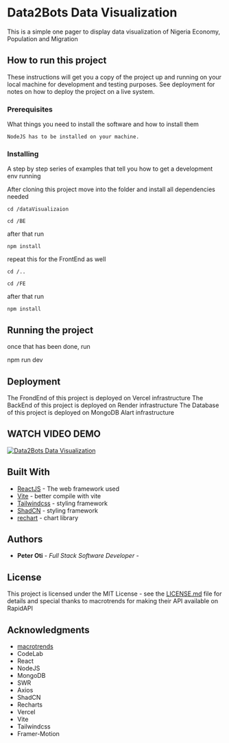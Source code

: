 # Data2Bots Data Visualization

This is a simple one pager to display data visualization of Nigeria Economy, Population and Migration

## How to run this project

These instructions will get you a copy of the project up and running on your local machine for development and testing purposes. See deployment for notes on how to deploy the project on a live system.

### Prerequisites

What things you need to install the software and how to install them

```
NodeJS has to be installed on your machine.
```

### Installing

A step by step series of examples that tell you how to get a development env running

After cloning this project move into the folder and install all dependencies needed

```
cd /dataVisualizaion
```

```
cd /BE
```

after that run

```
npm install
```

repeat this for the FrontEnd as well

```
cd /..
```

```
cd /FE
```

after that run

```
npm install
```

## Running the project

once that has been done, run

npm run dev

## Deployment

The FrondEnd of this project is deployed on Vercel infrastructure
The BackEnd of this project is deployed on Render infrastructure
The Database of this project is deployed on MongoDB Alart infrastructure

## WATCH VIDEO DEMO

<!-- https://youtu.be/Zu5aicg5BCM -->

[![Data2Bots Data Visualization ](https://img.youtube.com/vi/Zu5aicg5BCM/0.jpg)](https://www.youtube.com/watch?v=Zu5aicg5BCM)

## Built With

- [ReactJS](https://react.dev) - The web framework used
- [Vite](https://vite.dev/) - better compile with vite
- [Tailwindcss](https://tailwindcss.com/) - styling framework
- [ShadCN](https://ui.shadcn.com/) - styling framework
- [rechart](https://rechart.org/) - chart library

## Authors

- **Peter Oti** - _Full Stack Software Developer_ -

## License

This project is licensed under the MIT License - see the [LICENSE.md](LICENSE.md) file for details and special thanks to macrotrends for making their API available on RapidAPI

## Acknowledgments

- [macrotrends](https://www.macrotrends.net/)
- CodeLab
- React
- NodeJS
- MongoDB
- SWR
- Axios
- ShadCN
- Recharts
- Vercel
- Vite
- Tailwindcss
- Framer-Motion
